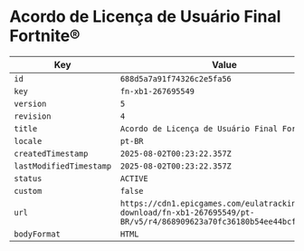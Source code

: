 # Acordo de Licença de Usuário Final Fortnite®

| Key | Value |
| --- | ----- |
| `id` | `688d5a7a91f74326c2e5fa56` |
| `key` | `fn-xb1-267695549` |
| `version` | `5` |
| `revision` | `4` |
| `title` | `Acordo de Licença de Usuário Final Fortnite®` |
| `locale` | `pt-BR` |
| `createdTimestamp` | `2025-08-02T00:23:22.357Z` |
| `lastModifiedTimestamp` | `2025-08-02T00:23:22.357Z` |
| `status` | `ACTIVE` |
| `custom` | `false` |
| `url` | `https://cdn1.epicgames.com/eulatracking-download/fn-xb1-267695549/pt-BR/v5/r4/868909623a70fc36180b54ee44bcfadc.pdf` |
| `bodyFormat` | `HTML` |
